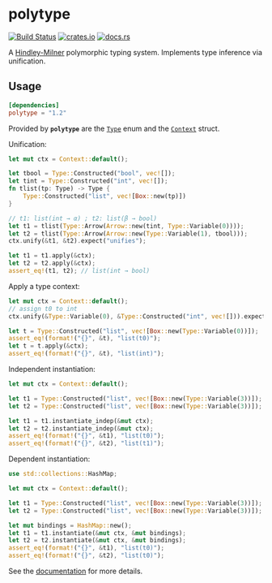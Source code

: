 # polytype

[![Build Status](https://travis-ci.org/lucasem/polytype-rs.svg?branch=master)](https://travis-ci.org/lucasem/polytype-rs)
[![crates.io](https://img.shields.io/crates/v/polytype.svg)](https://crates.io/crates/polytype)
[![docs.rs](https://docs.rs/polytype/badge.svg)](https://docs.rs/polytype)

A [Hindley-Milner](https://wikipedia.org/wiki/Hindley–Milner_type_system) polymorphic typing system.
Implements type inference via unification.

## Usage

```toml
[dependencies]
polytype = "1.2"
```

Provided by **`polytype`** are the
[`Type`](https://docs.rs/polytype/1.2.0/polytype/enum.Type.html) enum and
the [`Context`](https://docs.rs/polytype/1.2.0/polytype/struct.Context.html)
struct.

Unification:

```rust
let mut ctx = Context::default();

let tbool = Type::Constructed("bool", vec![]);
let tint = Type::Constructed("int", vec![]);
fn tlist(tp: Type) -> Type {
    Type::Constructed("list", vec![Box::new(tp)])
}

// t1: list(int → α) ; t2: list(β → bool)
let t1 = tlist(Type::Arrow(Arrow::new(tint, Type::Variable(0))));
let t2 = tlist(Type::Arrow(Arrow::new(Type::Variable(1), tbool)));
ctx.unify(&t1, &t2).expect("unifies");

let t1 = t1.apply(&ctx);
let t2 = t2.apply(&ctx);
assert_eq!(t1, t2); // list(int → bool)
```

Apply a type context:

```rust
let mut ctx = Context::default();
// assign t0 to int
ctx.unify(&Type::Variable(0), &Type::Constructed("int", vec![])).expect("unifies");

let t = Type::Constructed("list", vec![Box::new(Type::Variable(0))]);
assert_eq!(format!("{}", &t), "list(t0)");
let t = t.apply(&ctx);
assert_eq!(format!("{}", &t), "list(int)");
```

Independent instantiation:

```rust
let mut ctx = Context::default();

let t1 = Type::Constructed("list", vec![Box::new(Type::Variable(3))]);
let t2 = Type::Constructed("list", vec![Box::new(Type::Variable(3))]);

let t1 = t1.instantiate_indep(&mut ctx);
let t2 = t2.instantiate_indep(&mut ctx);
assert_eq!(format!("{}", &t1), "list(t0)");
assert_eq!(format!("{}", &t2), "list(t1)");
```

Dependent instantiation:

```rust
use std::collections::HashMap;

let mut ctx = Context::default();

let t1 = Type::Constructed("list", vec![Box::new(Type::Variable(3))]);
let t2 = Type::Constructed("list", vec![Box::new(Type::Variable(3))]);

let mut bindings = HashMap::new();
let t1 = t1.instantiate(&mut ctx, &mut bindings);
let t2 = t2.instantiate(&mut ctx, &mut bindings);
assert_eq!(format!("{}", &t1), "list(t0)");
assert_eq!(format!("{}", &t2), "list(t0)");
```

See the [documentation](https://docs.rs/polytype) for more details.
